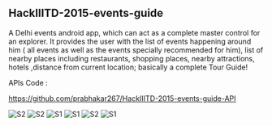 ## HackIIITD-2015-events-guide

A Delhi events android app, which can act as a complete master control for an explorer. It provides the user with the list of events happening around him ( all events as well as the events specially recommended for him), list of nearby places including restaurants, shopping places, nearby attractions, hotels ,distance from current location; basically a complete Tour Guide! 


APIs Code :

https://github.com/prabhakar267/HackIIITD-2015-events-guide-API

![S2](/../master/app/src/main/res/drawable/s2.png "")
![S2](/../master/app/src/main/res/drawable/s4.png "")
![S1](/../master/app/src/main/res/drawable/s1.png "" )
![S1](/../master/app/src/main/res/drawable/s5.png "" )
![S2](/../master/app/src/main/res/drawable/s6.png "")
![S1](/../master/app/src/main/res/drawable/s7.png "" )
